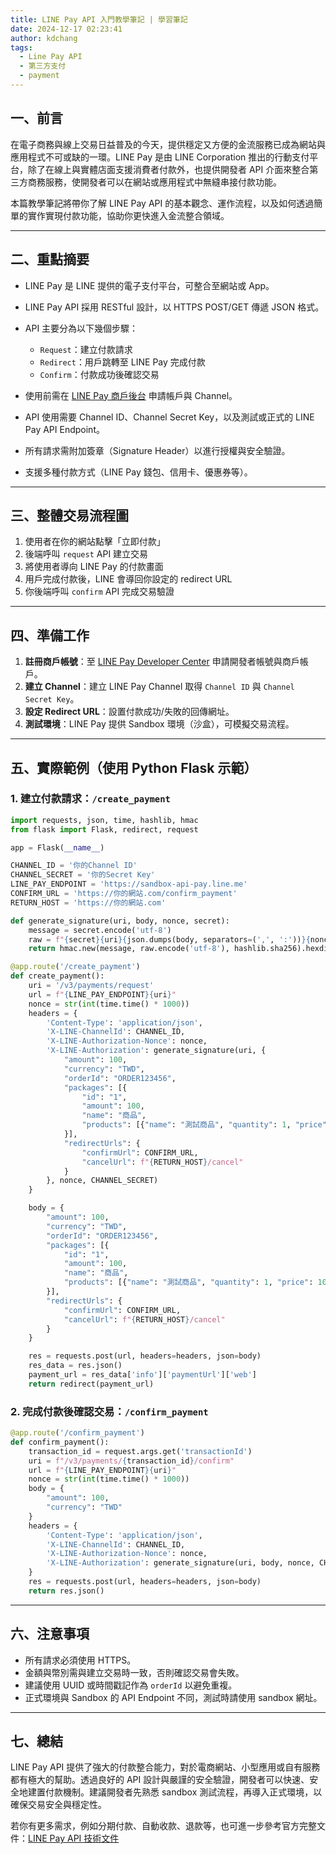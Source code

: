 ```yaml
---
title: LINE Pay API 入門教學筆記 | 學習筆記
date: 2024-12-17 02:23:41
author: kdchang
tags:
  - Line Pay API
  - 第三方支付
  - payment
---
```


## 一、前言

在電子商務與線上交易日益普及的今天，提供穩定又方便的金流服務已成為網站與應用程式不可或缺的一環。LINE Pay 是由 LINE Corporation 推出的行動支付平台，除了在線上與實體店面支援消費者付款外，也提供開發者 API 介面來整合第三方商務服務，使開發者可以在網站或應用程式中無縫串接付款功能。

本篇教學筆記將帶你了解 LINE Pay API 的基本觀念、運作流程，以及如何透過簡單的實作實現付款功能，協助你更快進入金流整合領域。

---

## 二、重點摘要

- LINE Pay 是 LINE 提供的電子支付平台，可整合至網站或 App。
- LINE Pay API 採用 RESTful 設計，以 HTTPS POST/GET 傳遞 JSON 格式。
- API 主要分為以下幾個步驟：

  - `Request`：建立付款請求
  - `Redirect`：用戶跳轉至 LINE Pay 完成付款
  - `Confirm`：付款成功後確認交易

- 使用前需在 [LINE Pay 商戶後台](https://pay.line.me/tw/developers) 申請帳戶與 Channel。
- API 使用需要 Channel ID、Channel Secret Key，以及測試或正式的 LINE Pay API Endpoint。
- 所有請求需附加簽章（Signature Header）以進行授權與安全驗證。
- 支援多種付款方式（LINE Pay 錢包、信用卡、優惠券等）。

---

## 三、整體交易流程圖

1. 使用者在你的網站點擊「立即付款」
2. 後端呼叫 `request` API 建立交易
3. 將使用者導向 LINE Pay 的付款畫面
4. 用戶完成付款後，LINE 會導回你設定的 redirect URL
5. 你後端呼叫 `confirm` API 完成交易驗證

---

## 四、準備工作

1. **註冊商戶帳號**：至 [LINE Pay Developer Center](https://pay.line.me/tw/developers) 申請開發者帳號與商戶帳戶。
2. **建立 Channel**：建立 LINE Pay Channel 取得 `Channel ID` 與 `Channel Secret Key`。
3. **設定 Redirect URL**：設置付款成功/失敗的回傳網址。
4. **測試環境**：LINE Pay 提供 Sandbox 環境（沙盒），可模擬交易流程。

---

## 五、實際範例（使用 Python Flask 示範）

### 1. 建立付款請求：`/create_payment`

```python
import requests, json, time, hashlib, hmac
from flask import Flask, redirect, request

app = Flask(__name__)

CHANNEL_ID = '你的Channel ID'
CHANNEL_SECRET = '你的Secret Key'
LINE_PAY_ENDPOINT = 'https://sandbox-api-pay.line.me'
CONFIRM_URL = 'https://你的網站.com/confirm_payment'
RETURN_HOST = 'https://你的網站.com'

def generate_signature(uri, body, nonce, secret):
    message = secret.encode('utf-8')
    raw = f"{secret}{uri}{json.dumps(body, separators=(',', ':'))}{nonce}"
    return hmac.new(message, raw.encode('utf-8'), hashlib.sha256).hexdigest()

@app.route('/create_payment')
def create_payment():
    uri = '/v3/payments/request'
    url = f"{LINE_PAY_ENDPOINT}{uri}"
    nonce = str(int(time.time() * 1000))
    headers = {
        'Content-Type': 'application/json',
        'X-LINE-ChannelId': CHANNEL_ID,
        'X-LINE-Authorization-Nonce': nonce,
        'X-LINE-Authorization': generate_signature(uri, {
            "amount": 100,
            "currency": "TWD",
            "orderId": "ORDER123456",
            "packages": [{
                "id": "1",
                "amount": 100,
                "name": "商品",
                "products": [{"name": "測試商品", "quantity": 1, "price": 100}]
            }],
            "redirectUrls": {
                "confirmUrl": CONFIRM_URL,
                "cancelUrl": f"{RETURN_HOST}/cancel"
            }
        }, nonce, CHANNEL_SECRET)
    }

    body = {
        "amount": 100,
        "currency": "TWD",
        "orderId": "ORDER123456",
        "packages": [{
            "id": "1",
            "amount": 100,
            "name": "商品",
            "products": [{"name": "測試商品", "quantity": 1, "price": 100}]
        }],
        "redirectUrls": {
            "confirmUrl": CONFIRM_URL,
            "cancelUrl": f"{RETURN_HOST}/cancel"
        }
    }

    res = requests.post(url, headers=headers, json=body)
    res_data = res.json()
    payment_url = res_data['info']['paymentUrl']['web']
    return redirect(payment_url)
```

### 2. 完成付款後確認交易：`/confirm_payment`

```python
@app.route('/confirm_payment')
def confirm_payment():
    transaction_id = request.args.get('transactionId')
    uri = f"/v3/payments/{transaction_id}/confirm"
    url = f"{LINE_PAY_ENDPOINT}{uri}"
    nonce = str(int(time.time() * 1000))
    body = {
        "amount": 100,
        "currency": "TWD"
    }
    headers = {
        'Content-Type': 'application/json',
        'X-LINE-ChannelId': CHANNEL_ID,
        'X-LINE-Authorization-Nonce': nonce,
        'X-LINE-Authorization': generate_signature(uri, body, nonce, CHANNEL_SECRET)
    }
    res = requests.post(url, headers=headers, json=body)
    return res.json()
```

---

## 六、注意事項

- 所有請求必須使用 HTTPS。
- 金額與幣別需與建立交易時一致，否則確認交易會失敗。
- 建議使用 UUID 或時間戳記作為 `orderId` 以避免重複。
- 正式環境與 Sandbox 的 API Endpoint 不同，測試時請使用 sandbox 網址。

---

## 七、總結

LINE Pay API 提供了強大的付款整合能力，對於電商網站、小型應用或自有服務都有極大的幫助。透過良好的 API 設計與嚴謹的安全驗證，開發者可以快速、安全地建置付款機制。建議開發者先熟悉 sandbox 測試流程，再導入正式環境，以確保交易安全與穩定性。

若你有更多需求，例如分期付款、自動收款、退款等，也可進一步參考官方完整文件：[LINE Pay API 技術文件](https://pay.line.me/tw/developers/apis/onlineApis)
